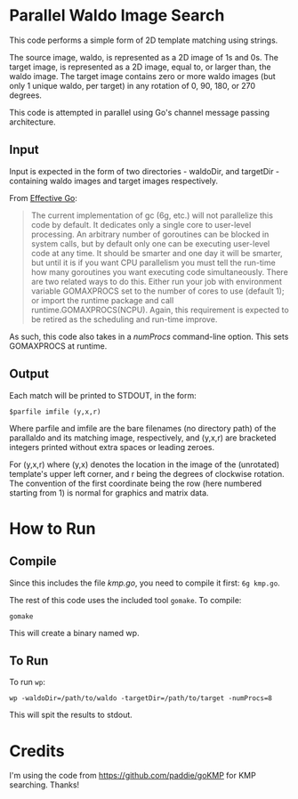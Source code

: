 # Parallel Waldo Image Search

This code performs a simple form of 2D template matching using strings.

The source image, waldo, is represented as a 2D image of 1s and 0s.
The target image, is represented as a 2D image, equal to, or larger than, the waldo image. The target image contains zero or more waldo images (but only 1 unique waldo, per target) in any rotation of 0, 90, 180, or 270 degrees.

This code is attempted in parallel using Go's channel message passing architecture.

## Input

Input is expected in the form of two directories - waldoDir, and targetDir - containing waldo images and target images respectively.

From [Effective Go](http://golang.org/doc/effective_go.html#concurrency):

> The current implementation of gc (6g, etc.) will not parallelize this code by default.
> It dedicates only a single core to user-level processing.
> An arbitrary number of goroutines can be blocked in system calls, but by default only one can be executing user-level code at any time.
> It should be smarter and one day it will be smarter, but until it is if you want CPU parallelism you must tell the run-time how many goroutines you want executing code simultaneously.
> There are two related ways to do this. Either run your job with environment variable GOMAXPROCS set to the number of cores to use (default 1); or import the runtime package and call runtime.GOMAXPROCS(NCPU).
> Again, this requirement is expected to be retired as the scheduling and run-time improve.

As such, this code also takes in a *numProcs* command-line option. This sets GOMAXPROCS at runtime.

## Output

Each match will be printed to STDOUT, in the form:

    $parfile imfile (y,x,r)

Where parfile and imfile are the bare filenames (no directory path) of the parallaldo and its matching image, respectively, and (y,x,r) are bracketed integers printed without extra spaces or leading zeroes.

For (y,x,r) where (y,x) denotes the location in the image of the (unrotated) template's upper left corner, and r being the degrees of clockwise rotation. The convention of the first coordinate being the row (here numbered starting from 1) is normal for graphics and matrix data.

# How to Run

## Compile
Since this includes the file *kmp.go*, you need to compile it first: `6g kmp.go`.

The rest of this code uses the included tool `gomake`. To compile:

    gomake

This will create a binary named wp.

## To Run
To run `wp`:

    wp -waldoDir=/path/to/waldo -targetDir=/path/to/target -numProcs=8

This will spit the results to stdout.

# Credits
I'm using the code from https://github.com/paddie/goKMP for KMP searching. Thanks!
